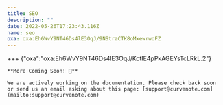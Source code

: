 ```yaml
---
title: SEO
description: ""
date: 2022-05-26T17:23:43.116Z
name: seo
oxa: oxa:Eh6WvY9NT46Ds4lE3OqJ/9NStraCTK8oMxewrwoFZ
---
```


+++ {"oxa":"oxa:Eh6WvY9NT46Ds4lE3OqJ/KctIE4pPkAGEYsTcLRkL.2"}

````{important}
**More Coming Soon! 🚧**

We are actively working on the documentation. Please check back soon or send us an email asking about this page: [support@curvenote.com](mailto:support@curvenote.com)

````


